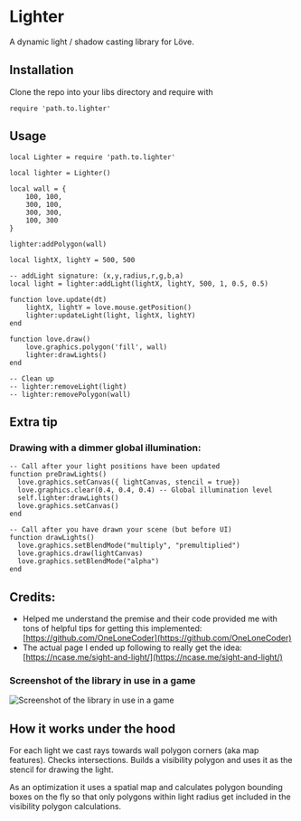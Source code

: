 # Lighter

A dynamic light / shadow casting library for Löve.

## Installation
Clone the repo into your libs directory and require with 

    require 'path.to.lighter'

## Usage
    local Lighter = require 'path.to.lighter'

    local lighter = Lighter()

    local wall = {
        100, 100,
        300, 100,
        300, 300,
        100, 300
    }

    lighter:addPolygon(wall)

    local lightX, lightY = 500, 500

    -- addLight signature: (x,y,radius,r,g,b,a)
    local light = lighter:addLight(lightX, lightY, 500, 1, 0.5, 0.5)

    function love.update(dt)
        lightX, lightY = love.mouse.getPosition()
        lighter:updateLight(light, lightX, lightY)
    end

    function love.draw()
        love.graphics.polygon('fill', wall)
        lighter:drawLights()
    end

    -- Clean up
    -- lighter:removeLight(light)
    -- lighter:removePolygon(wall)

## Extra tip
### Drawing with a dimmer global illumination:
    -- Call after your light positions have been updated
    function preDrawLights()
      love.graphics.setCanvas({ lightCanvas, stencil = true})
      love.graphics.clear(0.4, 0.4, 0.4) -- Global illumination level
      self.lighter:drawLights()
      love.graphics.setCanvas()
    end
    
    -- Call after you have drawn your scene (but before UI)
    function drawLights()
      love.graphics.setBlendMode("multiply", "premultiplied")
      love.graphics.draw(lightCanvas)
      love.graphics.setBlendMode("alpha")
    end


## Credits:
  * Helped me understand the premise and their code provided me with tons of helpful tips for getting this implemented: [https://github.com/OneLoneCoder](https://github.com/OneLoneCoder)
  * The actual page I ended up following to really get the idea: [https://ncase.me/sight-and-light/](https://ncase.me/sight-and-light/)


### Screenshot of the library in use in a game
![Screenshot of the library in use in a game](./screenshot.jpg)


## How it works under the hood
For each light we cast rays towards wall polygon corners (aka map features). Checks intersections.
Builds a visibility polygon and uses it as the stencil for drawing the light.

As an optimization it uses a spatial map and calculates polygon bounding boxes on the fly so that only polygons within light radius get included in the visibility polygon calculations.


